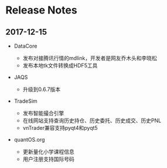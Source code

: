 
# Release Notes

## 2017-12-15

+ DataCore
	+ 发布对接腾讯行情的mdlink，开发者是网友乔木头和李晓松
	+ 发布本地tk文件转换成HDF5工具

+ JAQS
	+ 升级到0.6.7版本

+ TradeSim
	+ 发布智能撮合引擎
	+ 在线网站支持查询历史持仓、历史委托、历史成交、历史PNL
	+ vnTrader兼容支持pyqt4和pyqt5 

+ quantOS.org
	+ 更新量化小学课程信息
	+ 用户注册支持国际号码

	